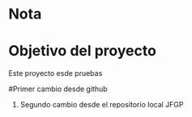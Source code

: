 # Nota

# Objetivo del proyecto

Este proyecto esde pruebas

#Primer cambio desde github


1. Segundo cambio desde el repositorio local JFGP
